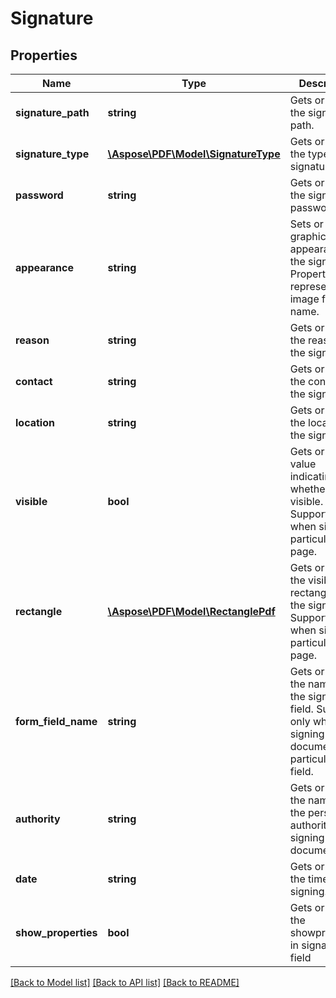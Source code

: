 # Signature

## Properties
Name | Type | Description | Notes
------------ | ------------- | ------------- | -------------
**signature_path** | **string** | Gets or sets the signature path. | 
**signature_type** | [**\Aspose\PDF\Model\SignatureType**](SignatureType.md) | Gets or sets the type of the signature. | 
**password** | **string** | Gets or sets the signature password. | [optional] 
**appearance** | **string** | Sets or gets a graphic appearance for the signature. Property value represents an image file name. | [optional] 
**reason** | **string** | Gets or sets the reason of the signature. | [optional] 
**contact** | **string** | Gets or sets the contact of the signature. | [optional] 
**location** | **string** | Gets or sets the location of the signature. | [optional] 
**visible** | **bool** | Gets or sets a value indicating whether this  is visible. Supports only when signing particular page. | 
**rectangle** | [**\Aspose\PDF\Model\RectanglePdf**](RectanglePdf.md) | Gets or sets the visible rectangle of the signature. Supports only when signing particular page. | [optional] 
**form_field_name** | **string** | Gets or sets the name of the signature field. Supports only when signing document with particular form field. | [optional] 
**authority** | **string** | Gets or sets the name of the person or authority signing the document.. | [optional] 
**date** | **string** | Gets or sets the time of signing. | [optional] 
**show_properties** | **bool** | Gets or sets the showproperties in signature field | 

[[Back to Model list]](../README.md#documentation-for-models) [[Back to API list]](../README.md#documentation-for-api-endpoints) [[Back to README]](../README.md)


